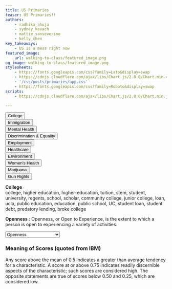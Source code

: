 ```yaml
---
title: US Primaries
teaser: US Primaries!!
authors:
    - radhika_ahuja
    - sydney_kovach
    - mattie_sanseverino
    - kelly_chen
key_takeaways:
    - US is a mess right now
featured_image:
    url: walking-to-class/featured_image.png
og_image: walking-to-class/featured_image.png
stylesheets:
    - https://fonts.googleapis.com/css?family=Lato&display=swap
    - https://cdnjs.cloudflare.com/ajax/libs/Chart.js/2.8.0/Chart.min.css
    - '/css/posts/primaries/app.css'
    - https://fonts.googleapis.com/css?family=Roboto&display=swap
scripts:
    - https://cdnjs.cloudflare.com/ajax/libs/Chart.js/2.8.0/Chart.min.js

---
```


  <!-- Include statements here to ensure order -->
  <!-- TODO**: Figure out a better way -->
  <script src="/js/posts/primaries/amy-klobuchar_traits.js"></script>
  <script src="/js/posts/primaries/bernie-sanders_traits.js"></script>
  <script src="/js/posts/primaries/donald-trump_traits.js"></script>
  <script src="/js/posts/primaries/elizabeth-warren_traits.js"></script>
  <script src="/js/posts/primaries/joe-biden_traits.js"></script>
  <script src="/js/posts/primaries/michael-bloomberg_traits.js"></script>
  <script src="/js/posts/primaries/pete-buttigieg_traits.js"></script>
  <script src="/js/posts/primaries/helper.js"></script>
  <script src="https://cdnjs.cloudflare.com/ajax/libs/Chart.js/2.8.0/Chart.min.js"></script>

  <!-- NOTES on Keywords Charts -->
  <!-- The buttons represent a group of keywords (Eg: college represents student, tuition, debt, etc. -->
  <!-- For each candidate, on hover, we can see how many times they mentioned the certain keyword in their tweets -->
  <!-- Useful analysis could be mentioning topics that have been spoken the most and least about in total (add up numbers), or if a certain candidate is significantly more outspoken about a certain topic -->

  <script src="/js/posts/primaries/keywords.js"></script>

  <!-- SECTION: Keywords Chart -->
  <script>
  function search_terms(keyword) {
    output = "";
    output = output.concat("<strong>", keyword.toString(), "</strong> <br>");
    //TODO: concatanate to search terms to output (and add <br> tag after)
    // Eg: func (_keyword_) = college, tuition, student, etc.
    for (var i in keyword_list[keyword])
      output = output.concat(keyword_list[keyword][i], ", ");
    document.getElementById("search-terms").innerHTML = output;
  }  
  </script>

  <script>
    // function reset() {
    //   document.getElementById('keyword-button').style.color = "#000000";
    //   document.getElementById('keyword-button').style.backgroundColor = "#FFFFFF"; 
    // }

    // function update_btn_color(_this) {
    //   _this.style.color = "#FFFFFF";
    //   _this.style.backgroundColor = "#000000";
    // }
  </script>

  <!-- TODO**: Fix styling to even out spacing -->
  <div id="keyword-wrapper">
    <div id="btn-group">
      <div class="btn-group-1">
      <div>
      <button id="keyword-button" onclick="keyword_func('college'); search_terms('college'); reset(); update_btn_color(this);">College</button> 
      </div>
      <div>
      <button id="keyword-button" onclick="keyword_func('immigration'); search_terms('immigration'); reset(); update_btn_color(this);">Immigration</button> 
      </div>
      <div>
      <button id="keyword-button" onclick="keyword_func('mental-health'); search_terms('mental-health'); reset(); update_btn_color(this);">Mental Health</button> 
      </div>
      <div>
      <button id="keyword-button" onclick="keyword_func('discrimination-and-equality'); search_terms('discrimination-and-equality'); reset(); update_btn_color(this);">Discrimination & Equality</button> 
      </div>
      <div>
      <button id="keyword-button" onclick="keyword_func('discrimination-and-equality'); search_terms('employment'); reset(); update_btn_color(this);">Employment</button> <!-- TODO: Add employment, pass to keyword_func -->
      </div>
      </div>
      <div class="btn-group-2">
      <div>
      <button id="keyword-button" onclick="keyword_func('healthcare'); search_terms('healthcare'); reset(); update_btn_color(this);">Healthcare</button>
      </div>
      <div>
      <button id="keyword-button" onclick="keyword_func('environment'); search_terms('environment'); reset(); update_btn_color(this);">Environment</button>
      </div>
      <div>
      <button id="keyword-button" onclick="keyword_func('women-health'); search_terms('women-health'); reset(); update_btn_color(this);">Women's Health</button>
      </div>
      <div>
      <button id="keyword-button" onclick="keyword_func('marijuana'); search_terms('marijuana'); reset(); update_btn_color(this);">Marijuana</button>
      </div>
      <div>
      <button id="keyword-button" onclick="keyword_func('gun-rights'); search_terms('gun-rights'); reset(); update_btn_color(this);">Gun Rights</button>
      </div>
      </div>
    </div>
    <div>
      <canvas id="keyword-chart"></canvas>
    </div>
    <div class="info-box" id="term-info-box">
      <!-- Default college - changes on click -->
      <div class="inner-div">
      <p id="search-terms">
      <strong>College</strong> <br>
college, higher education, higher-education, tuition, stem, student, university, regents, school, scholar, community college, junior college, loan, ucla, public education, education, public school, UC, student loan, student debt, predatory lending, broke college
      </p>
      </div>
    </div>
  </div>

  <script src="/js/posts/primaries/keyword_chart.js"></script>

<!-- END OF SECTION -->

<!-- NOTES on Personality Chart -->
<!-- For each personality trait, each candidate's bubble size (i.e., the radius), shows a percentage for how much they possess a trait -->
<!-- "Any score above the mean of 0.5 indicates a greater than average tendency for a characteristic. A score at or above 0.75 indicates readily discernible aspects of the characteristic; such scores are considered high. The opposite statements are true of scores below 0.50 and 0.25, which are considered low.", but I adjusted the numbers (* 100), to make them a percentage. So we can modify the statement here too -->

<!-- SECTION: Personality Chart-->
<div id="bubble-wrapper">
  <div>
    <canvas id="bubble-chart"></canvas>
  </div>
    <!-- Default Openness, changes on-click -->
  <div class="info-box" id="trait-info-box"> <!-- TODO**: Fix styling so no overflow from chart -->
    <div class="inner-div">
    <p id="trait_meaning">
    <strong>Openness</strong>
    : Openness, or Open to Experience, is the extent to which a person is open to experiencing a variety of activities. 
    </p>
    </div>
  </div>
</div>

<!-- Modify bubble_chart (y constant), to bubble_chart_2 (r constant) to view-->
  <script src="/js/posts/primaries/bubble_chart.js"></script>
  <script src="/js/posts/primaries/trait_details.js"></script>

  <script>
  function trait_meaning_func(trait) {
    output = "";
    output = output.concat("<strong>", trait.toString(), "</strong>", ": ", trait_meanings[trait]);
    document.getElementById("trait_meaning").innerHTML = output;
  }
  </script>

  <script>
    let x = window.matchMedia("(max-width: 480px)");
  </script>

  <!-- TODO**: Remove some traits? or break down into main traits and sub-traits-->
  <!-- TODO**: Change scale for media queries -->
  <div id="dropdown">
  <select onchange="bubble_func(this.value, x); trait_meaning_func(this.value);">
  <option value='Openness'>Openness</option>
  <option value='Conscientiousness'>Conscientiousness</option>
  <option value='Agreeableness'>Agreeableness</option>
  <option value='Extraversion'>Introversion/Extraversion</option>
  <option value='Emotional range'>Emotional Range</option>
  <option value='Adventurousness'>Adventurousness</option>
  <option value='Artistic interests'>Artistic Interests</option>
  <option value='Emotionality'>Emotionality</option>
  <option value='Imagination'>Imagination</option>
  <option value='Intellect'>Intellect</option>
  <option value='Authority-challenging'>Authority-Challenging</option>
  <option value='Achievement striving'>Achievement-Striving</option>
  <option value='Cautiousness'>Cautiousness</option>
  <option value='Dutifulness'>Dutifulness</option>
  <option value='Orderliness'>Orderliness</option>
  <option value='Self-discipline'>Self-Discipline</option>
  <option value='Self-efficacy'>Self Efficacy</option>
  <option value='Activity level'>Activity Level</option>
  <option value='Assertiveness'>Assertiveness</option>
  <option value='Cheerfulness'>Cheerfulness</option>
  <option value='Excitement-seeking'>Excitement-seeking</option>
  <option value='Outgoing'>Outgoing</option>
  <option value='Gregariousness'>Gregariousness</option>
  <option value='Altruism'>Altruism</option>
  <option value='Cooperation'>Cooperation</option>
  <option value='Modesty'>Modesty</option>
  <option value='Uncompromising'>Uncompromising</option>
  <option value='Sympathy'>Sympathy</option>
  <option value='Trust'>Trust</option>
  <option value='Fiery'>Fiery</option>
  <option value='Prone to worry'>Prone to worry</option>
  <option value='Melancholy'>Melancholy</option>
  <option value='Immoderation'>Immoderation</option>
  <option value='Self-consciousness'>Self-consciousness</option>
  <option value='Susceptible to stress'>Susceptible to stress</option>
  </select>
  </div>

   <script>
    function make_responsive(x) {
      if (x.matches) {
        Chart.defaults.global.responsive = false;
        Chart.defaults.global.maintainAspectRatio = false;

        keywordChart.data.labels = ["Klobuchar", "Sanders", "Trump", "Warren", "Biden", "Buttigieg"];
        keywordChart.canvas.parentNode.style.width = "340px";

        bubble_chart.options.scales.xAxes = [{ 
          type: 'category',
          labels: ['A.K.', 'B.S.', 'D.T.', 'E.W.', 'J.B.', 'P.B.'],
            scaleLabel: {
            display: false,
            labelString: "Candidates"
            },
          display: true,
        }];

        let radius = 10;
        bubble_chart.canvas.parentNode.style.width = "340px";
        bubble_chart.data.datasets = [
          {
            label: [""],
            data: [{
              x: 0,
              y: 0,
              r: 0
            }]
          },
          {
            label: "Amy Klobuchar",
            backgroundColor: color_code('amy-klobuchar', 0.8),
            data: [{
              x: 'A.K.',
              y: (amy_klobuchar_traits['Openness'] * default_scale).toFixed(2),			  
                    //r: (amy_klobuchar_traits['Openness'] * default_scale).toFixed(2),
                    r: radius,
            }]
            }, {
            label: "Bernie Sanders",
            backgroundColor: color_code('bernie-sanders', 0.8),
            data: [{
              x: 'B.S.',
              y: (bernie_sanders_traits['Openness'] * default_scale).toFixed(2),			  	  
                    //r: (bernie_sanders_traits['Openness'] * default_scale).toFixed(2),
                    r: radius,
            }]
            },
            {
            label: "Donald Trump",
            backgroundColor: color_code('donald-trump', 0.8),
            data: [{
              x: 'D.T.',
              y: (donald_trump_traits['Openness'] * default_scale).toFixed(2),
                    //r: (donald_trump_traits['Openness'] * default_scale).toFixed(2),
                    r: radius,
            }]
            },
            {
            label: "Elizabeth Warren",
            backgroundColor: color_code('elizabeth-warren', 0.8),
            data: [{
              x: 'E.W.',
              y: (elizabeth_warren_traits['Openness'] * default_scale).toFixed(2),			  
                    //r: (elizabeth_warren_traits['Openness'] * default_scale).toFixed(2),
                    r: radius,
            }]
            }, 
          {
            label: "Joe Biden",
            backgroundColor: color_code('joe-biden', 0.8),
            data: [{
            x: 'J.B.',
            y: (joe_biden_traits['Openness'] * default_scale).toFixed(2),			  
                  //r: (joe_biden_traits['Openness'] * default_scale).toFixed(2),
                  r: radius,
            }]
          },  
          {
            label: "Pete Buttigieg",
            backgroundColor: color_code('pete-buttigieg', 0.8),
            data: [{
            x: 'P.B.',
            y: (pete_buttigieg_traits['Openness'] * default_scale).toFixed(2),		  
                  //r: (pete_buttigieg_traits['Openness'] * default_scale).toFixed(2),
                  r: radius,
            }]
          },  {
            label: [""],
            data: [{
              x: 7,
              y: 6,
              r: 0
            }]
          },];

        bubble_chart.update();
      }
    }

    make_responsive(x);
    x.addListener(make_responsive);  
  </script>
<!-- END OF SECTION -->

### Meaning of Scores (quoted from IBM)
 
  Any score above the mean of 0.5 indicates a greater than average tendency for a characteristic. A score at or above 0.75 indicates readily discernible aspects of the characteristic; such scores are considered high.
  The opposite statements are true of scores below 0.50 and 0.25, which are considered low.

